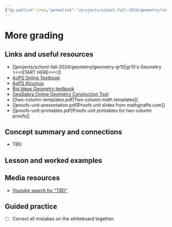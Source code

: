 ```yaml
---
{"dg-publish":true,"permalink":"/projects/school-fall-2024/geometry/lessons/grading-geometry-03-18/"}
---
```



#  More grading

## Links and useful resources 

- [[projects/school-fall-2024/geometry/geometry-gr10\|gr10's Geometry >>>START HERE<<<]]
- [AoPS Online Textbook](https://artofproblemsolving.com/ebooks/intro-geometry-ebook/c0toc)
- [AoPS Alcumus](https://artofproblemsolving.com/teacher/students)
- [Big Ideas Geometry textbook](https://bim.easyaccessmaterials.com/?level=12)
- [GeoGebra Online Geometry Constuction Tool](https://www.geogebra.org/geometry?lang=en/)
- [[two-column-templates.pdf|Two-column math templates]]
- [[proofs-unit-presentation.pdf|Proofs unit slides from mathgiraffe.com]]
- [[proofs-unit-printables.pdf|Proofs unit printables for two-column proofs]]



## Concept summary and connections


- TBD 

## Lesson and worked examples



## Media resources

- [Youtube search for "TBD"](https://www.youtube.com/results?search_query=TBD) 

## Guided practice


- [ ] Correct all mistakes on the whiteboard together.  


